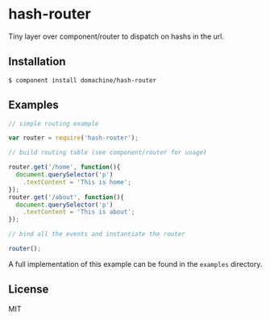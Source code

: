 
# hash-router

  Tiny layer over component/router to dispatch on hashs in the url.

## Installation

    $ component install domachine/hash-router

## Examples

```js
// simple routing example

var router = require('hash-router');

// build routing table (see component/router for usage)

router.get('/home', function(){
  document.querySelector('p')
    .textContent = 'This is home';
});
router.get('/about', function(){
  document.querySelector('p')
    .textContent = 'This is about';
});

// bind all the events and instantiate the router

router();
```

  A full implementation of this example can be found in the `examples`
  directory.

## License

  MIT
